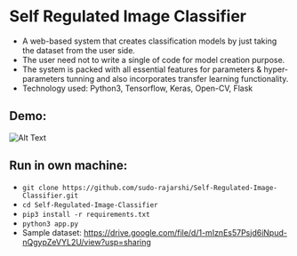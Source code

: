 # Self Regulated Image Classifier

* A web-based system that creates classification models by just taking the dataset from the user side.
* The user need not to write a single of code for model creation purpose.
* The system is packed with all essential features for parameters \& hyper-parameters tunning and also incorporates transfer learning functionality.
* Technology used: Python3, Tensorflow, Keras, Open-CV, Flask

## Demo:
![Alt Text](video/SRIC.gif)


## Run in own machine:
* `git clone https://github.com/sudo-rajarshi/Self-Regulated-Image-Classifier.git` 
* `cd Self-Regulated-Image-Classifier`
* `pip3 install -r requirements.txt`
* `python3 app.py`
* Sample dataset: https://drive.google.com/file/d/1-mIznEs57Psjd6iNpud-nQgypZeVYL2U/view?usp=sharing
